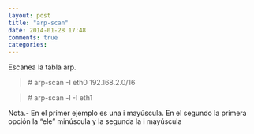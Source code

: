 ```yaml
---
layout: post
title: "arp-scan"
date: 2014-01-28 17:48
comments: true
categories: 
---
```

Escanea la tabla arp. 

>\# arp-scan -I eth0 192.168.2.0/16

>\# arp-scan -l -I eth1 

Nota.- En el primer ejemplo es una i mayúscula. En el segundo la primera opción la “ele” minúscula y la segunda la i mayúscula

